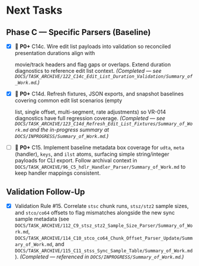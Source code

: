 # Next Tasks

## Phase C — Specific Parsers (Baseline)

- [x] 🔴 **P0+** C14c. Wire edit list payloads into validation so reconciled presentation durations align with

  movie/track headers and flag gaps or overlaps. Extend duration diagnostics to reference edit list context. _(Completed
— see
  `DOCS/TASK_ARCHIVE/122_C14c_Edit_List_Duration_Validation/Summary_of_Work.md`.)_

- [x] 🔴 **P0+** C14d. Refresh fixtures, JSON exports, and snapshot baselines covering common edit list scenarios (empty

  list, single offset, multi-segment, rate adjustments) so VR-014 diagnostics have full regression coverage. _(Completed
  — see `DOCS/TASK_ARCHIVE/123_C14d_Refresh_Edit_List_Fixtures/Summary_of_Work.md` and the in-progress summary at
  `DOCS/INPROGRESS/Summary_of_Work.md`.)_

- [ ] 🔴 **P0+** C15. Implement baseline metadata box coverage for `udta`, `meta` (handler), `keys`, and `ilst` atoms, surfacing simple string/integer payloads for CLI export. Follow archival context in `DOCS/TASK_ARCHIVE/96_C5_hdlr_Handler_Parser/Summary_of_Work.md` to keep handler mappings consistent.

## Validation Follow-Up

- [x] Validation Rule #15. Correlate `stsc` chunk runs, `stsz/stz2` sample sizes, and `stco/co64` offsets to flag mismatches alongside the new sync sample metadata (see `DOCS/TASK_ARCHIVE/112_C9_stsz_stz2_Sample_Size_Parser/Summary_of_Work.md`, `DOCS/TASK_ARCHIVE/114_C10_stco_co64_Chunk_Offset_Parser_Update/Summary_of_Work.md`, and `DOCS/TASK_ARCHIVE/115_C11_stss_Sync_Sample_Table/Summary_of_Work.md`). *(Completed — referenced in `DOCS/INPROGRESS/Summary_of_Work.md`.)*
